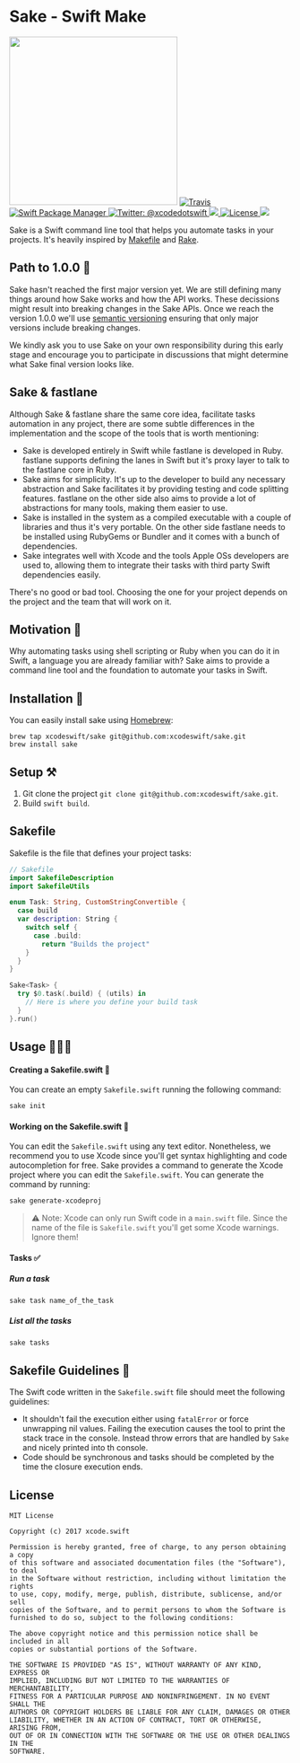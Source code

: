 # Sake - Swift Make

<img width="300" src="Assets/Logo.png"/>

<a href="https://travis-ci.org/xcodeswift/sake">
<img src="https://travis-ci.org/xcodeswift/sake.svg?branch=master" alt="Travis"/>
</a>
<a href="https://swift.org/package-manager">
<img src="https://img.shields.io/badge/spm-compatible-brightgreen.svg?style=flat" alt="Swift Package Manager"/>
</a>
<a href="https://twitter.com/xcodedotswift">
  <img src="https://img.shields.io/badge/contact-@xcodedotswift-blue.svg?style=flat" alt="Twitter: @xcodedotswift" />
</a>
<a href="https://github.com/xcodeswift/sake/releases">
  <img src="https://img.shields.io/github/release/xcodeswift/sake.svg"/>
</a>
<a href="https://opensource.org/licenses/MIT">
  <img src="https://img.shields.io/badge/License-MIT-yellow.svg" alt="License" />
</a>
<a href="http://xcodeswift.herokuapp.com/">
  <img src="https://xcodeswift.herokuapp.com/badge.svg">
</a>

Sake is a Swift command line tool that helps you automate tasks in your projects. It's heavily inspired by [Makefile](https://en.wikipedia.org/wiki/Makefile) and [Rake](https://github.com/ruby/rake).

## Path to 1.0.0 🚴
Sake hasn't reached the first major version yet. We are still defining many things around how Sake works and how the API works. These decissions might result into breaking changes in the Sake APIs. Once we reach the version 1.0.0 we'll use [semantic versioning](https://semver.org/) ensuring that only major versions include breaking changes.

We kindly ask you to use Sake on your own responsibility during this early stage and encourage you to participate in discussions that might determine what Sake final version looks like.

## Sake & fastlane
Although Sake & fastlane share the same core idea, facilitate tasks automation in any project, there are some subtle differences in the implementation and the scope of the tools that is worth mentioning:

- Sake is developed entirely in Swift while fastlane is developed in Ruby. fastlane supports defining the lanes in Swift but it's proxy layer to talk to the fastlane core in Ruby.
- Sake aims for simplicity. It's up to the developer to build any necessary abstraction and Sake facilitates it by providing testing and code splitting features. fastlane on the other side also aims to provide a lot of abstractions for many tools, making them easier to use.
- Sake is installed in the system as a compiled executable with a couple of libraries and thus it's very portable. On the other side fastlane needs to be installed using RubyGems or Bundler and it comes with a bunch of dependencies.
- Sake integrates well with Xcode and the tools Apple OSs developers are used to, allowing them to integrate their tasks with third party Swift dependencies easily.

There's no good or bad tool. Choosing the one for your project depends on the project and the team that will work on it.

## Motivation 💅

Why automating tasks using shell scripting or Ruby when you can do it in Swift, a language you are already familiar with?
Sake aims to provide a command line tool and the foundation to automate your tasks in Swift.

## Installation 🥑

You can easily install sake using [Homebrew](https://brew.sh/):

```
brew tap xcodeswift/sake git@github.com:xcodeswift/sake.git
brew install sake
```

## Setup ⚒

1. Git clone the project `git clone git@github.com:xcodeswift/sake.git`.
2. Build `swift build`.

## Sakefile

Sakefile is the file that defines your project tasks:

```swift
// Sakefile
import SakefileDescription
import SakefileUtils

enum Task: String, CustomStringConvertible {
  case build
  var description: String {
    switch self {
      case .build:
        return "Builds the project"
    }
  }
}

Sake<Task> {
  try $0.task(.build) { (utils) in
    // Here is where you define your build task
  }
}.run()
```

## Usage 👩🏻‍💻

#### Creating a Sakefile.swift 📝
You can create an empty `Sakefile.swift` running the following command:

```bash
sake init
```

#### Working on the Sakefile.swift 💼
You can edit the `Sakefile.swift` using any text editor. Nonetheless, we recommend you to use Xcode since you'll get syntax highlighting and code autocompletion for free. Sake provides a command to generate the Xcode project where you can edit the `Sakefile.swift`. You can generate the command by running:

```bash
sake generate-xcodeproj
```

> :warning: Note: Xcode can only run Swift code in a `main.swift` file. Since the name of the file is `Sakefile.swift` you'll get some Xcode warnings. Ignore them!

#### Tasks ✅

##### Run a task

```bash
sake task name_of_the_task
```

##### List all the tasks

```bash
sake tasks
```

## Sakefile Guidelines 🎨

The Swift code written in the `Sakefile.swift` file should meet the following guidelines:

- It shouldn't fail the execution either using `fatalError` or force unwrapping nil values. Failing the execution causes the tool to print the stack trace in the console. Instead throw errors that are handled by `Sake` and nicely printed into th console.
- Code should be synchronous and tasks should be completed by the time the closure execution ends.


## License

```
MIT License

Copyright (c) 2017 xcode.swift

Permission is hereby granted, free of charge, to any person obtaining a copy
of this software and associated documentation files (the "Software"), to deal
in the Software without restriction, including without limitation the rights
to use, copy, modify, merge, publish, distribute, sublicense, and/or sell
copies of the Software, and to permit persons to whom the Software is
furnished to do so, subject to the following conditions:

The above copyright notice and this permission notice shall be included in all
copies or substantial portions of the Software.

THE SOFTWARE IS PROVIDED "AS IS", WITHOUT WARRANTY OF ANY KIND, EXPRESS OR
IMPLIED, INCLUDING BUT NOT LIMITED TO THE WARRANTIES OF MERCHANTABILITY,
FITNESS FOR A PARTICULAR PURPOSE AND NONINFRINGEMENT. IN NO EVENT SHALL THE
AUTHORS OR COPYRIGHT HOLDERS BE LIABLE FOR ANY CLAIM, DAMAGES OR OTHER
LIABILITY, WHETHER IN AN ACTION OF CONTRACT, TORT OR OTHERWISE, ARISING FROM,
OUT OF OR IN CONNECTION WITH THE SOFTWARE OR THE USE OR OTHER DEALINGS IN THE
SOFTWARE.
```
